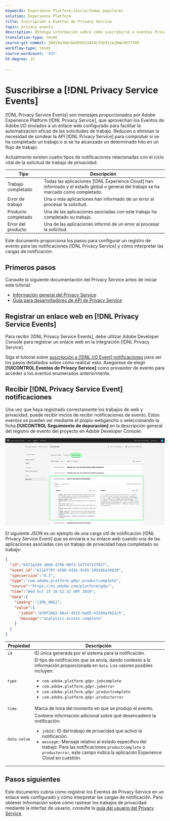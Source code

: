 ```yaml
---
keywords: Experience Platform;inicio;temas populares
solution: Experience Platform
title: Suscripción a Eventos de Privacy Service
topic: privacy events
description: Obtenga información sobre cómo suscribirse a eventos Privacy Service mediante un enlace web preconfigurado.
translation-type: tm+mt
source-git-commit: 2b919a3b6cbbd59521874cfd2d11e20de3077740
workflow-type: tm+mt
source-wordcount: '437'
ht-degree: 1%

---
```



# Suscribirse a [!DNL Privacy Service Events]

[!DNL Privacy Service Events] son mensajes proporcionados por Adobe Experience Platform  [!DNL Privacy Service], que aprovechan los Eventos de Adobe I/O enviados a un enlace web configurado para facilitar la automatización eficaz de las solicitudes de trabajo. Reducen o eliminan la necesidad de sondear la API [!DNL Privacy Service] para comprobar si se ha completado un trabajo o si se ha alcanzado un determinado hito en un flujo de trabajo.

Actualmente existen cuatro tipos de notificaciones relacionadas con el ciclo vital de la solicitud de trabajo de privacidad:

| Tipo | Descripción |
| --- | --- |
| Trabajo completado | Todas las aplicaciones [!DNL Experience Cloud] han informado y el estado global o general del trabajo se ha marcado como completado. |
| Error de trabajo | Una o más aplicaciones han informado de un error al procesar la solicitud. |
| Producto completado | Una de las aplicaciones asociadas con este trabajo ha completado su trabajo. |
| Error del producto | Una de las aplicaciones informó de un error al procesar la solicitud. |

Este documento proporciona los pasos para configurar un registro de evento para las notificaciones [!DNL Privacy Service] y cómo interpretar las cargas de notificación.

## Primeros pasos

Consulte la siguiente documentación del Privacy Service antes de iniciar este tutorial:

* [Información general del Privacy Service](./home.md)
* [Guía para desarrolladores de API de Privacy Service](./api/getting-started.md)

## Registrar un enlace web en [!DNL Privacy Service Events]

Para recibir [!DNL Privacy Service Events], debe utilizar Adobe Developer Console para registrar un enlace web en la integración [!DNL Privacy Service].

Siga el tutorial sobre [suscripción a [!DNL I/O Event] notificaciones](../observability/notifications/subscribe.md) para ver los pasos detallados sobre cómo realizar esto. Asegúrese de elegir **[!UICONTROL Eventos de Privacy Service]** como proveedor de evento para acceder a los eventos enumerados anteriormente.

## Recibir [!DNL Privacy Service Event] notificaciones

Una vez que haya registrado correctamente los trabajos de web y privacidad, puede recibir inicios de recibir notificaciones de evento. Estos eventos se pueden ver mediante el propio webgancho o seleccionando la ficha **[!UICONTROL Seguimiento de depuración]** en la descripción general del registro de evento del proyecto en Adobe Developer Console.

![](images/privacy-events/debug-tracing.png)

El siguiente JSON es un ejemplo de una carga útil de notificación [!DNL Privacy Service Event] que se enviaría a su enlace web cuando una de las aplicaciones asociadas con un trabajo de privacidad haya completado su trabajo:

```json
{
  "id":"b472e249-368b-4706-90f3-1d774713f827",
  "event_id":"b116f797-e50b-432e-9c65-189106a34820",
  "specversion":"0.2",
  "type":"com.adobe.platform.gdpr.productcomplete",
  "source":"https://ns.adobe.com/platform/gdpr",
  "time":"Wed Oct 23 18:52:32 GMT 2019",
  "data":{
    "imsOrg":"{IMS_ORG}",
    "value":{
      "jobId":"6f0f2b62-88a7-4515-ba05-432d9a7021c5",
      "message":"analytics.access.complete"
    }
  }
}
```

| Propiedad | Descripción |
| --- | --- |
| `id` | ID única generada por el sistema para la notificación. |
| `type` | El tipo de notificación que se envía, dando contexto a la información proporcionada en `data`. Los valores posibles incluyen: <ul><li>`com.adobe.platform.gdpr.jobcomplete`</li><li>`com.adobe.platform.gdpr.joberror`</li><li>`com.adobe.platform.gdpr.productcomplete`</li><li>`com.adobe.platform.gdpr.producterror`</li></ul> |
| `time` | Marca de hora del momento en que se produjo el evento. |
| `data.value` | Contiene información adicional sobre qué desencadenó la notificación: <ul><li>`jobId`:: ID del trabajo de privacidad que activó la notificación.</li><li>`message`:: Mensaje relativo al estado específico del trabajo. Para las notificaciones `productcomplete` o `producterror`, este campo indica la aplicación Experience Cloud en cuestión.</li></ul> |

## Pasos siguientes

Este documento cubría cómo registrar los Eventos de Privacy Service en un enlace web configurado y cómo interpretar las cargas de notificación. Para obtener información sobre cómo rastrear los trabajos de privacidad mediante la interfaz de usuario, consulte la [guía del usuario del Privacy Service](./ui/user-guide.md).